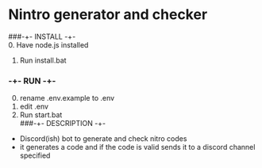 # Nintro generator and checker  
###-+- INSTALL -+-  
0. Have node.js installed  
1. Run install.bat  
### -+- RUN -+-  
0. rename .env.example to .env
1. edit .env
2. Run start.bat  
###-+- DESCRIPTION -+-
- Discord(ish) bot to generate and check nitro codes
- it generates a code and if the code is valid sends it to a discord channel specified

